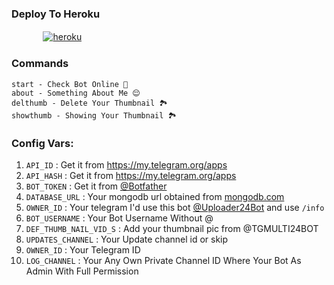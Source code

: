 
  

### Deploy To Heroku

  ㅤ ㅤ   ㅤ <a href="https://dashboard.heroku.com/new?template=https://github.com/Aluval/UPLOADEDR24"><img alt="heroku" src="https://img.shields.io/badge/-Deploy%20To%20Heroku-purple?style=for-the-badge&logo=heroku&logoColor=white"/></a> 



### Commands 

```
start - Check Bot Online 🔔
about - Something About Me 😌
delthumb - Delete Your Thumbnail 🏞
showthumb - Showing Your Thumbnail 🏞
```


### Config Vars:

1. `API_ID` : Get it from https://my.telegram.org/apps 
2. `API_HASH` : Get it from https://my.telegram.org/apps
3. `BOT_TOKEN` : Get it from [@Botfather](https://t.me/botfather)
4. `DATABASE_URL` : Your mongodb url obtained from [mongodb.com](https://www.mongodb.com)
5. `OWNER_ID` : Your telegram I'd use this bot [@Uploader24Bot](https://telegram.dog/Uploader24Bot) and use `/info`
6. `BOT_USERNAME` : Your Bot Username Without @
7. `DEF_THUMB_NAIL_VID_S` : Add your thumbnail pic from @TGMULTI24BOT
8. `UPDATES_CHANNEL` : Your Update channel id or skip
9. `OWNER_ID` : Your Telegram ID
10. `LOG_CHANNEL` : Your Any Own Private Channel ID Where Your Bot As Admin With Full Permission
